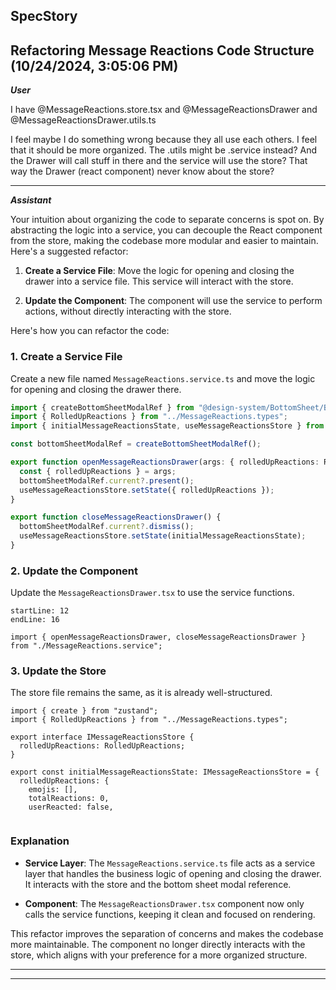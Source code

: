 ## SpecStory

## Refactoring Message Reactions Code Structure (10/24/2024, 3:05:06 PM)

_**User**_

I have @MessageReactions.store.tsx  and @MessageReactionsDrawer  and  @MessageReactionsDrawer.utils.ts 

I feel maybe I do something wrong because they all use each others. I feel that it should be more organized. The .utils might be .service instead? And the Drawer will call stuff in there and the service will use the store? That way the Drawer (react component) never know about the store?

---

_**Assistant**_

Your intuition about organizing the code to separate concerns is spot on. By abstracting the logic into a service, you can decouple the React component from the store, making the codebase more modular and easier to maintain. Here's a suggested refactor:

1. **Create a Service File**: Move the logic for opening and closing the drawer into a service file. This service will interact with the store.

2. **Update the Component**: The component will use the service to perform actions, without directly interacting with the store.

Here's how you can refactor the code:

### 1. Create a Service File

Create a new file named `MessageReactions.service.ts` and move the logic for opening and closing the drawer there.

```typescript:components/Chat/Message/MessageReactions/MessageReactionsDrawer/MessageReactions.service.ts
import { createBottomSheetModalRef } from "@design-system/BottomSheet/BottomSheet.utils";
import { RolledUpReactions } from "../MessageReactions.types";
import { initialMessageReactionsState, useMessageReactionsStore } from "./MessageReactions.store";

const bottomSheetModalRef = createBottomSheetModalRef();

export function openMessageReactionsDrawer(args: { rolledUpReactions: RolledUpReactions }) {
  const { rolledUpReactions } = args;
  bottomSheetModalRef.current?.present();
  useMessageReactionsStore.setState({ rolledUpReactions });
}

export function closeMessageReactionsDrawer() {
  bottomSheetModalRef.current?.dismiss();
  useMessageReactionsStore.setState(initialMessageReactionsState);
}
```

### 2. Update the Component

Update the `MessageReactionsDrawer.tsx` to use the service functions.

```typescript:components/Chat/Message/MessageReactions/MessageReactionsDrawer/MessageReactionsDrawer.tsx
startLine: 12
endLine: 16

import { openMessageReactionsDrawer, closeMessageReactionsDrawer } from "./MessageReactions.service";
```

### 3. Update the Store

The store file remains the same, as it is already well-structured.


```1:15:components/Chat/Message/MessageReactions/MessageReactionsDrawer/MessageReactions.store.tsx
import { create } from "zustand";
import { RolledUpReactions } from "../MessageReactions.types";

export interface IMessageReactionsStore {
  rolledUpReactions: RolledUpReactions;
}

export const initialMessageReactionsState: IMessageReactionsStore = {
  rolledUpReactions: {
    emojis: [],
    totalReactions: 0,
    userReacted: false,
  
```


### Explanation

- **Service Layer**: The `MessageReactions.service.ts` file acts as a service layer that handles the business logic of opening and closing the drawer. It interacts with the store and the bottom sheet modal reference.

- **Component**: The `MessageReactionsDrawer.tsx` component now only calls the service functions, keeping it clean and focused on rendering.

This refactor improves the separation of concerns and makes the codebase more maintainable. The component no longer directly interacts with the store, which aligns with your preference for a more organized structure.

---



---

